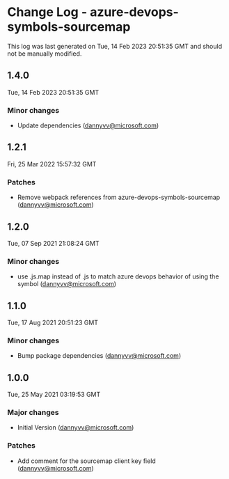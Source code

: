 # Change Log - azure-devops-symbols-sourcemap

This log was last generated on Tue, 14 Feb 2023 20:51:35 GMT and should not be manually modified.

<!-- Start content -->

## 1.4.0

Tue, 14 Feb 2023 20:51:35 GMT

### Minor changes

- Update dependencies (dannyvv@microsoft.com)

## 1.2.1

Fri, 25 Mar 2022 15:57:32 GMT

### Patches

- Remove webpack references from azure-devops-symbols-sourcemap (dannyvv@microsoft.com)

## 1.2.0

Tue, 07 Sep 2021 21:08:24 GMT

### Minor changes

- use .js.map instead of .js to match azure devops behavior of using the symbol (dannyvv@microsoft.com)

## 1.1.0

Tue, 17 Aug 2021 20:51:23 GMT

### Minor changes

- Bump package dependencies (dannyvv@microsoft.com)

## 1.0.0

Tue, 25 May 2021 03:19:53 GMT

### Major changes

- Initial Version (dannyvv@microsoft.com)

### Patches

- Add comment for the sourcemap client key field (dannyvv@microsoft.com)
